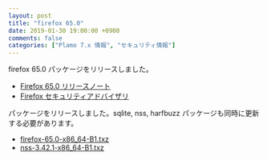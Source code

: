 ```yaml
---
layout: post
title: "firefox 65.0"
date: 2019-01-30 19:00:00 +0900
comments: false
categories: ["Plamo 7.x 情報", "セキュリティ情報"]
---
```

firefox 65.0 パッケージをリリースしました。

* [Firefox 65.0 リリースノート](https://www.mozilla.jp/firefox/65.0/releasenotes/)
* [Firefox セキュリティアドバイザリ](https://www.mozilla.org/en-US/security/known-vulnerabilities/firefox/#firefox65.0)

パッケージをリリースしました。sqlite, nss, harfbuzz パッケージも同時に更新する必要があります。

* [firefox-65.0-x86_64-B1.txz](https://repository.plamolinux.org/pub/linux/Plamo/Plamo-7.x/x86_64/plamo/07_multimedia/firefox-65.0-x86_64-B1.txz)
* [nss-3.42.1-x86_64-B1.txz](http://repository.plamolinux.org/pub/linux/Plamo/Plamo-7.x/x86_64/plamo/03_libs/nss-3.42.1-x86_64-B1.txz)

